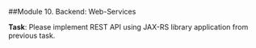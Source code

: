 ##Module 10. Backend: Web-Services  

**Task**: Please implement REST API using JAX-RS library application from previous task.
